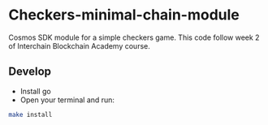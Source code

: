 # Checkers-minimal-chain-module

Cosmos SDK module for a simple checkers game. This code follow week 2 of Interchain Blockchain Academy course.

## Develop

- Install go
- Open your terminal and run:

```bash
make install
```

